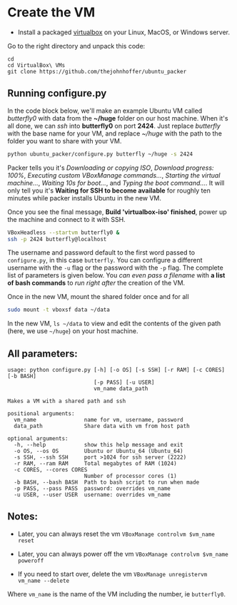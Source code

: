# Create the VM

- Install a packaged [virtualbox][virtualbox] on your Linux, MacOS, or Windows server.

Go to the right directory and unpack this code:

```baah
cd
cd VirtualBox\ VMs
git clone https://github.com/thejohnhoffer/ubuntu_packer
```

## Running configure.py

In the code block below, we'll make an example Ubuntu VM called _butterfly0_ with data from the __~/huge__ folder on our host machine. When it's all done, we can _ssh_ into __butterfly0__ on port __2424__. Just replace _butterfly_ with the base name for your VM, and replace _~/huge_ with the path to the folder you want to share with your VM.

```bash
python ubuntu_packer/configure.py butterfly ~/huge -s 2424
```

Packer tells you it's _Downloading or copying ISO_, _Download progress: 100%_, _Executing custom VBoxManage commands..._, _Starting the virtual machine..._, _Waiting 10s for boot..._, and _Typing the boot command..._. It will only tell you it's __Waiting for SSH to become available__ for roughly ten minutes while packer installs Ubuntu in the new VM.

Once you see the final message, __Build 'virtualbox-iso' finished__, power up the machine and connect to it with SSH.

```bash
VBoxHeadless --startvm butterfly0 &
ssh -p 2424 butterfly@localhost
```

The username and password default to the first word passed to `configure.py`, in this case `butterfly`. You can configure a different username with the `-u` flag or the password with the `-p` flag. The complete list of parameters is given below. You _can even pass a filename_ with __a list of bash commands__ to _run right after_ the creation of the VM.

Once in the new VM, mount the shared folder once and for all
```bash
sudo mount -t vboxsf data ~/data
```

In the new VM, `ls ~/data` to view and edit the contents of the given path (here, we use `~/huge`) on your host machine. 

## All parameters:

```
usage: python configure.py [-h] [-o OS] [-s SSH] [-r RAM] [-c CORES] [-b BASH]
                           [-p PASS] [-u USER]
                           vm_name data_path

Makes a VM with a shared path and ssh

positional arguments:
  vm_name               name for vm, username, password
  data_path             Share data with vm from host path

optional arguments:
  -h, --help            show this help message and exit
  -o OS, --os OS        Ubuntu or Ubuntu_64 (Ubuntu_64)
  -s SSH, --ssh SSH     port >1024 for ssh server (2222)
  -r RAM, --ram RAM     Total megabytes of RAM (1024)
  -c CORES, --cores CORES
                        Number of processor cores (1)
  -b BASH, --bash BASH  Path to bash script to run when made
  -p PASS, --pass PASS  password: overrides vm_name
  -u USER, --user USER  username: overrides vm_name
```

## Notes:

- Later, you can always reset the vm `VBoxManage controlvm $vm_name reset`

- Later, you can always power off the vm `VBoxManage controlvm $vm_name poweroff`

- If you need to start over, delete the vm `VBoxManage unregistervm vm_name --delete`

Where `vm_name` is the name of the VM including the number, ie `butterfly0`.

[virtualbox]: https://www.virtualbox.org/wiki/Downloads
